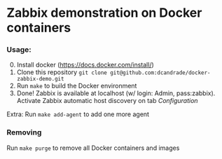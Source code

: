 # Zabbix demonstration on Docker containers

### Usage:
0. Install docker (https://docs.docker.com/install/)
1. Clone this repository `git clone git@github.com:dcandrade/docker-zabbix-demo.git`
2. Run `make` to build the Docker environment
3. Done! Zabbix is available at localhost (w/ login: Admin, pass:zabbix). Activate Zabbix automatic host discovery on tab *Configuration*

Extra: Run `make add-agent` to add one more agent

### Removing
Run `make purge` to remove all Docker containers and images
